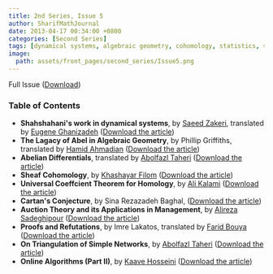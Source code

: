 ```yaml
---
title: 2nd Series, Issue 5
author: SharifMathJournal
date: 2013-04-17 00:34:00 +0800
categories: [Second Series]
tags: [dynamical systems, algebraic geometry, cohomology, statistics, social sciences , algorithms, geometry, manifolds, logic, networks, graph theory, online algorithms, Cartan, Shahshahani, Imre Lakatos]
image:
  path: assets/front_pages/second_series/Issue5.png
---
```


Full Issue ([Download](/assets/archive/secondSeries/2ndSeries_Issue5.pdf))

### Table of Contents

- **Shahshahani's work in dynamical systems**, by [Saeed Zakeri](https://qcpages.qc.cuny.edu/~zakeri/), translated by [Eugene Ghanizadeh](https://github.com/loreanvictor)
 ([Download the article](/assets/archive/secondSeries/articles/Issue2/1.pdf))
- **The Lagacy of Abel in Algebraic Geometry**, by Phillip Griffiths, translated by [Hamid Ahmadian](https://www.linkedin.com/in/hra-data/) ([Download the article](/assets/archive/secondSeries/articles/Issue2/2.pdf))
- **Abelian Differentials**, translated by [Abolfazl Taheri](https://ir.linkedin.com/in/abolfazl-taheri-79077076?original_referer=https%3A%2F%2Fwww.google.com%2F) ([Download the article](/assets/archive/secondSeries/articles/Issue2/3.pdf))
- **Sheaf Cohomology**, by [Khashayar Filom](https://sites.google.com/site/kfilommath/) ([Download the article](/assets/archive/secondSeries/articles/Issue2/4.pdf))
- **Universal Coeffcient Theorem for Homology**, by [Ali Kalami](https://www.linkedin.com/in/ali-kalami-9233b36b/) ([Download the article](/assets/archive/secondSeries/articles/Issue2/5.pdf))
- **Cartan's Conjecture**, by Sina Rezazadeh Baghal, ([Download the article](/assets/archive/secondSeries/articles/Issue2/6.pdf))
- **Auction Theory and its Applications in Management**, by [Alireza Sadeghipour](https://www.linkedin.com/in/alireza-sadeghipour-79591a43/?originalSubdomain=ir) ([Download the article](/assets/archive/secondSeries/articles/Issue2/7.pdf))
- **Proofs and Refutations**, by Imre Lakatos, translated by [Farid Bouya](https://math.oregonstate.edu/directory/farid-bouya) ([Download the article](/assets/archive/secondSeries/articles/Issue2/8.pdf))
- **On Triangulation of Simple Networks**, by [Abolfazl Taheri](https://ir.linkedin.com/in/abolfazl-taheri-79077076?original_referer=https%3A%2F%2Fwww.google.com%2F) ([Download the article](/assets/archive/secondSeries/articles/Issue2/9.pdf))
- **Online Algorithms (Part II)**, by [Kaave Hosseini](https://www.cs.rochester.edu/u/shossei2/) ([Download the article](/assets/archive/secondSeries/articles/Issue2/10.pdf))
